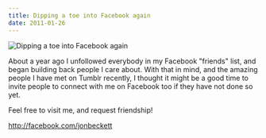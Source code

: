 ```yaml
---
title: Dipping a toe into Facebook again
date: 2011-01-26
---
```


![Dipping a toe into Facebook again](https://source.unsplash.com/FHnnjk1Yj7Y/1600x900)

About a year ago I unfollowed everybody in my Facebook "friends" list, and began building back people I care about. With that in mind, and the amazing people I have met on Tumblr recently, I thought it might be a good time to invite people to connect with me on Facebook too if they have not done so yet.

Feel free to visit me, and request friendship!

http://facebook.com/jonbeckett